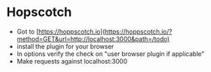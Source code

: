 # Hopscotch

* Got to 
[https://hoppscotch.io](https://hoppscotch.io/?method=GET&url=http://localhost:3000&path=/todo)
* install the plugin for your browser
* In options verify the check on "user browser plugin if applicable"
* Make requests against localhost:3000
